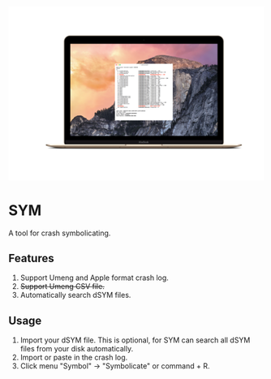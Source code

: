 ![image](images/demo.png)

# SYM

A tool for crash symbolicating. 

## Features

1. Support Umeng and Apple format crash log.
2. <s>Support Umeng CSV file.</s>
3. Automatically search dSYM files.

## Usage

1. Import your dSYM file. This is optional, for SYM can search all dSYM files from your disk automatically.
2. Import or paste in the crash log.
3. Click menu "Symbol" -> "Symbolicate" or command + R.
